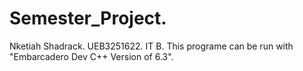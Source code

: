# Semester_Project.
Nketiah Shadrack.
UEB3251622.
IT B.
This programe can be run with "Embarcadero Dev C++ Version of 6.3".
